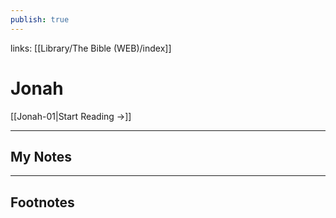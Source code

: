 ```yaml
---
publish: true
---
```

links: [[Library/The Bible (WEB)/index]]
# Jonah

[[Jonah-01|Start Reading →]]

---
## My Notes

---
## Footnotes